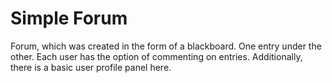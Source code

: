 # Simple Forum

Forum, which was created in the form of a blackboard. One entry under the other. Each user has the option of commenting on entries. Additionally, there is a basic user profile panel here. 
